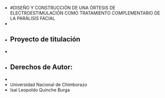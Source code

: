 + #DISEÑO Y CONSTRUCCIÓN DE UNA ÓRTESIS DE ELECTROESTIMULACIÓN COMO TRATAMIENTO COMPLEMENTARIO DE LA PARÁLISIS FACIAL
+
+ ## Proyecto de titulación
+
+ ## Derechos de Autor: 
+
+ Universidad Nacional de Chimborazo
+ Isaí Leopoldo Quinche Burga
